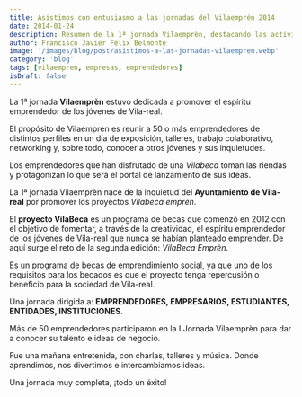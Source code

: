 ```yaml
---
title: Asistimos con entusiasmo a las jornadas del Vilaemprén 2014
date: 2014-01-24
description: Resumen de la 1ª jornada Vilaemprèn, destacando las actividades, el espíritu emprendedor y las oportunidades de networking para jóvenes de Vila-real.
author: Francisco Javier Félix Belmonte
image: '/images/blog/post/asistimos-a-las-jornadas-vilaempren.webp'
category: 'blog'
tags: [vilaempren, empresas, emprendedores]
isDraft: false
---
```


La 1ª jornada **Vilaemprèn** estuvo dedicada a promover el espíritu emprendedor de los jóvenes de Vila-real.

El propósito de Vilaemprèn es reunir a 50 o más emprendedores de distintos perfiles en un día de exposición, talleres, trabajo colaborativo, networking y, sobre todo, conocer a otros jóvenes y sus inquietudes.

Los emprendedores que han disfrutado de una *Vilabeca* toman las riendas y protagonizan lo que será el portal de lanzamiento de sus ideas.

La 1ª jornada Vilaemprèn nace de la inquietud del **Ayuntamiento de Vila-real** por promover los proyectos *Vilabeca emprèn*.

El **proyecto VilaBeca** es un programa de becas que comenzó en 2012 con el objetivo de fomentar, a través de la creatividad, el espíritu emprendedor de los jóvenes de Vila-real que nunca se habían planteado emprender. De aquí surge el reto de la segunda edición: *VilaBeca Emprèn*.

Es un programa de becas de emprendimiento social, ya que uno de los requisitos para los becados es que el proyecto tenga repercusión o beneficio para la sociedad de Vila-real.

Una jornada dirigida a: **EMPRENDEDORES, EMPRESARIOS, ESTUDIANTES, ENTIDADES, INSTITUCIONES**.

Más de 50 emprendedores participaron en la I Jornada Vilaemprèn para dar a conocer su talento e ideas de negocio.

Fue una mañana entretenida, con charlas, talleres y música. Donde aprendimos, nos divertimos e intercambiamos ideas.

Una jornada muy completa, ¡todo un éxito!
